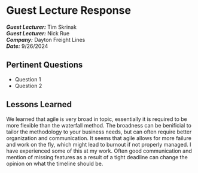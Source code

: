 # Guest Lecture Response
***Guest Lecturer:*** Tim Skrinak<br>
***Guest Lecturer:*** Nick Rue<br>
***Company:*** Dayton Freight Lines<br>
***Date:*** 9/26/2024<br>

## Pertinent Questions
* Question 1 
* Question 2

## Lessons Learned

We learned that agile is very broad in topic, essentially it is required to be more flexible than the waterfall method. The broadness can be benificial to tailor the methodology to your business needs, but can often require better organization and communication. It seems that agile allows for more failure and work on the fly, which might lead to burnout if not properly managed. I have experienced some of this at my work. Often good communication and mention of missing features as a result of a tight deadline can change the opinion on what the timeline should be.  

